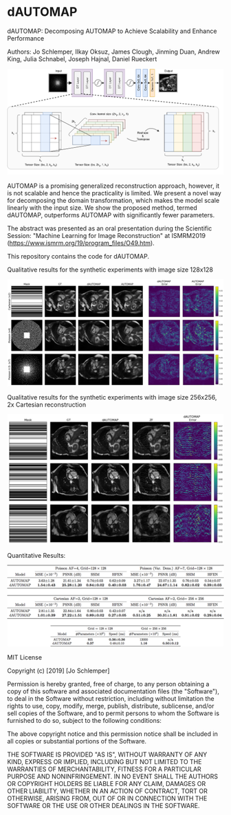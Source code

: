 # dAUTOMAP

dAUTOMAP: Decomposing AUTOMAP to Achieve Scalability and Enhance Performance

Authors: Jo Schlemper, Ilkay Oksuz, James Clough, Jinming Duan, Andrew King, Julia Schnabel, Joseph Hajnal, Daniel Rueckert

![Fig1](docs/ISMRM2019-000665_Fig1.png)

AUTOMAP is a promising generalized reconstruction approach, however, it is not scalable and hence the practicality is limited. We present a novel way for decomposing the domain transformation, which makes the model scale linearly with the input size. We show the proposed method, termed dAUTOMAP, outperforms AUTOMAP with significantly fewer parameters.

The abstract was presented as an oral presentation during the Scientific Session: "Machine Learning for Image Reconstruction" at ISMRM2019 (https://www.ismrm.org/19/program_files/O49.htm).

This repository contains the code for dAUTOMAP.


Qualitative results for the synthetic experiments with image size 128x128

![Fig1](docs/ISMRM2019-000665_Fig3.png)

Qualitative results for the synthetic experiments with image size 256x256, 2x Cartesian reconstruction

![Fig1](docs/ISMRM2019-000665_Fig4.png)

Quantitative Results:

![Fig1](docs/ISMRM2019-000665_Fig2.png)

MIT License

Copyright (c) [2019] [Jo Schlemper]

Permission is hereby granted, free of charge, to any person obtaining a copy
of this software and associated documentation files (the "Software"), to deal
in the Software without restriction, including without limitation the rights
to use, copy, modify, merge, publish, distribute, sublicense, and/or sell
copies of the Software, and to permit persons to whom the Software is
furnished to do so, subject to the following conditions:

The above copyright notice and this permission notice shall be included in all
copies or substantial portions of the Software.

THE SOFTWARE IS PROVIDED "AS IS", WITHOUT WARRANTY OF ANY KIND, EXPRESS OR
IMPLIED, INCLUDING BUT NOT LIMITED TO THE WARRANTIES OF MERCHANTABILITY,
FITNESS FOR A PARTICULAR PURPOSE AND NONINFRINGEMENT. IN NO EVENT SHALL THE
AUTHORS OR COPYRIGHT HOLDERS BE LIABLE FOR ANY CLAIM, DAMAGES OR OTHER
LIABILITY, WHETHER IN AN ACTION OF CONTRACT, TORT OR OTHERWISE, ARISING FROM,
OUT OF OR IN CONNECTION WITH THE SOFTWARE OR THE USE OR OTHER DEALINGS IN THE
SOFTWARE.

